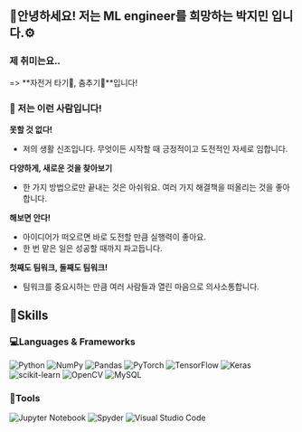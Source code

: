 ## 👋안녕하세요! 저는 ML engineer를 희망하는 박지민 입니다.⚙️ 


### 제 취미는요.. 
=> **자전거 타기🚴, 춤추기💃**입니다!

### 🤗 저는 이런 사람입니다!

**못할 것 없다!**

- 저의 생활 신조입니다. 무엇이든 시작할 때 긍정적이고 도전적인 자세로 임합니다.

**다양하게, 새로운 것을 찾아보기**

- 한 가지 방법으로만 끝내는 것은 아쉬워요. 여러 가지 해결책을 떠올리는 것을 좋아합니다.

**해보면 안다!**

- 아이디어가 떠오르면 바로 도전할 만큼 실행력이 좋아요.
- 한 번 맡은 일은 성공할 때까지 파고듭니다.

**첫째도 팀워크, 둘째도 팀워크!**

- 팀워크를 중요시하는 만큼 여러 사람들과 열린 마음으로 의사소통합니다.

## 🥳Skills

### 💻Languages & Frameworks
![Python](https://img.shields.io/badge/python-3670A0?style=for-the-badge&logo=python&logoColor=ffdd54)
![NumPy](https://img.shields.io/badge/numpy-%23013243.svg?style=for-the-badge&logo=numpy&logoColor=white)
![Pandas](https://img.shields.io/badge/pandas-%23150458.svg?style=for-the-badge&logo=pandas&logoColor=white)
![PyTorch](https://img.shields.io/badge/PyTorch-%23EE4C2C.svg?style=for-the-badge&logo=PyTorch&logoColor=white)
![TensorFlow](https://img.shields.io/badge/TensorFlow-%23FF6F00.svg?style=for-the-badge&logo=TensorFlow&logoColor=white)
![Keras](https://img.shields.io/badge/Keras-%23D00000.svg?style=for-the-badge&logo=Keras&logoColor=white)
![scikit-learn](https://img.shields.io/badge/scikit--learn-%23F7931E.svg?style=for-the-badge&logo=scikit-learn&logoColor=white)
![OpenCV](https://img.shields.io/badge/opencv-%23white.svg?style=for-the-badge&logo=opencv&logoColor=white)
![MySQL](https://img.shields.io/badge/mysql-%2300f.svg?style=for-the-badge&logo=mysql&logoColor=white)

### 🔧Tools
![Jupyter Notebook](https://img.shields.io/badge/jupyter-%23FA0F00.svg?style=for-the-badge&logo=jupyter&logoColor=white)
![Spyder](https://img.shields.io/badge/Spyder-838485?style=for-the-badge&logo=spyder%20ide&logoColor=maroon)
![Visual Studio Code](https://img.shields.io/badge/Visual%20Studio%20Code-0078d7.svg?style=for-the-badge&logo=visual-studio-code&logoColor=white)
